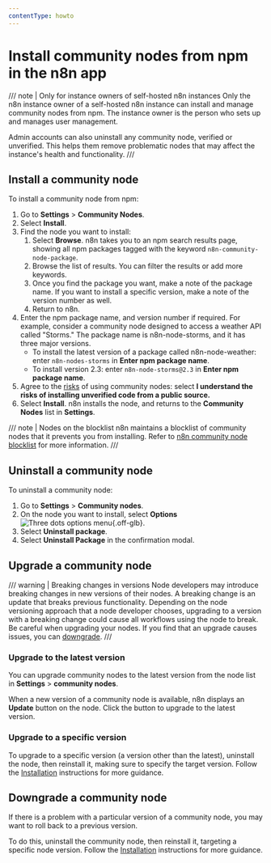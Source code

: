 ```yaml
---
contentType: howto
---
```


# Install community nodes from npm in the n8n app

/// note | Only for instance owners of self-hosted n8n instances
Only the n8n instance owner of a self-hosted n8n instance can install and manage community nodes from npm. The instance owner is the person who sets up and manages user management.

Admin accounts can also uninstall any community node, verified or unverified. This helps them remove problematic nodes that may affect the instance's health and functionality.
///

## Install a community node

To install a community node from npm:

1. Go to **Settings** > **Community Nodes**.
2. Select **Install**.
3. Find the node you want to install:
    1. Select **Browse**. n8n takes you to an npm search results page, showing all npm packages tagged with the keyword `n8n-community-node-package`.
    2. Browse the list of results. You can filter the results or add more keywords.
    3. Once you find the package you want, make a note of the package name. If you want to install a specific version, make a note of the version number as well.
    4. Return to n8n.
4. Enter the npm package name, and version number if required. For example, consider a community node designed to access a weather API called "Storms." The package name is n8n-node-storms, and it has three major versions.
    * To install the latest version of a package called n8n-node-weather: enter `n8n-nodes-storms` in **Enter npm package name**.
    * To install version 2.3: enter `n8n-node-storms@2.3` in **Enter npm package name**.
    <!-- vale off -->
5. Agree to the [risks](/integrations/community-nodes/risks.md) of using community nodes: select **I understand the risks of installing unverified code from a public source.**
    <!-- vale on -->
6. Select **Install**. n8n installs the node, and returns to the **Community Nodes** list in **Settings**.

/// note | Nodes on the blocklist
n8n maintains a blocklist of community nodes that it prevents you from installing. Refer to [n8n community node blocklist](/integrations/community-nodes/blocklist.md) for more information.
///
## Uninstall a community node

To uninstall a community node:

1. Go to **Settings** > **Community nodes**.
2. On the node you want to install, select **Options** <span class="n8n-inline-image">![Three dots options menu](/_images/common-icons/three-dot-options-menu.png){.off-glb}</span>.
3. Select **Uninstall package**.
4. Select **Uninstall Package** in the confirmation modal.

## Upgrade a community node

/// warning | Breaking changes in versions
Node developers may introduce breaking changes in new versions of their nodes. A breaking change is an update that breaks previous functionality. Depending on the node versioning approach that a node developer chooses, upgrading to a version with a breaking change could cause all workflows using the node to break. Be careful when upgrading your nodes. If you find that an upgrade causes issues, you can [downgrade](#downgrade-a-community-node).
///
### Upgrade to the latest version

You can upgrade community nodes to the latest version from the node list in **Settings** > **community nodes**.

When a new version of a community node is available, n8n displays an **Update** button on the node. Click the button to upgrade to the latest version.

### Upgrade to a specific version

To upgrade to a specific version (a version other than the latest), uninstall the node, then reinstall it, making sure to specify the target version. Follow the [Installation](#install-a-community-node) instructions for more guidance.

## Downgrade a community node

If there is a problem with a particular version of a community node, you may want to roll back to a previous version.

To do this, uninstall the community node, then reinstall it, targeting a specific node version. Follow the [Installation](#install-a-community-node) instructions for more guidance.

